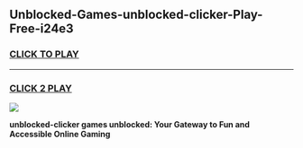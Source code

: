 
## Unblocked-Games-unblocked-clicker-Play-Free-i24e3
<h3>
<a href="https://premium76.site?title=unblocked-clicker&ref=23A">CLICK TO PLAY</a></h3>
<hr>

<h3>
<a href="https://premium76.site?title=unblocked-clicker&ref=23A">CLICK 2 PLAY</a>
  
</h3>

<a href="https://premium76.site?title=unblocked-clicker&ref=23A"><img src="https://clearcache.store/games.png"></a>


**unblocked-clicker games unblocked: Your Gateway to Fun and Accessible Online Gaming**
